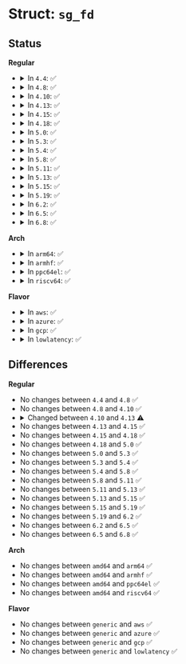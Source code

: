 # Struct: <code>sg_fd</code>

## Status
<b>Regular</b>
<ul>
<li>
<details>
<summary>In <code>4.4</code>: ✅</summary>

```c
struct sg_fd {
    struct list_head sfd_siblings;
    struct sg_device *parentdp;
    wait_queue_head_t read_wait;
    rwlock_t rq_list_lock;
    int timeout;
    int timeout_user;
    Sg_scatter_hold reserve;
    unsigned int save_scat_len;
    Sg_request *headrp;
    struct fasync_struct *async_qp;
    Sg_request req_arr[16];
    char low_dma;
    char force_packid;
    char cmd_q;
    unsigned char next_cmd_len;
    char keep_orphan;
    char mmap_called;
    struct kref f_ref;
    struct execute_work ew;
};
```
</details>
</li>
<li>
<details>
<summary>In <code>4.8</code>: ✅</summary>

```c
struct sg_fd {
    struct list_head sfd_siblings;
    struct sg_device *parentdp;
    wait_queue_head_t read_wait;
    rwlock_t rq_list_lock;
    int timeout;
    int timeout_user;
    Sg_scatter_hold reserve;
    unsigned int save_scat_len;
    Sg_request *headrp;
    struct fasync_struct *async_qp;
    Sg_request req_arr[16];
    char low_dma;
    char force_packid;
    char cmd_q;
    unsigned char next_cmd_len;
    char keep_orphan;
    char mmap_called;
    struct kref f_ref;
    struct execute_work ew;
};
```
</details>
</li>
<li>
<details>
<summary>In <code>4.10</code>: ✅</summary>

```c
struct sg_fd {
    struct list_head sfd_siblings;
    struct sg_device *parentdp;
    wait_queue_head_t read_wait;
    rwlock_t rq_list_lock;
    int timeout;
    int timeout_user;
    Sg_scatter_hold reserve;
    unsigned int save_scat_len;
    Sg_request *headrp;
    struct fasync_struct *async_qp;
    Sg_request req_arr[16];
    char low_dma;
    char force_packid;
    char cmd_q;
    unsigned char next_cmd_len;
    char keep_orphan;
    char mmap_called;
    struct kref f_ref;
    struct execute_work ew;
};
```
</details>
</li>
<li>
<details>
<summary>In <code>4.13</code>: ✅</summary>

```c
struct sg_fd {
    struct list_head sfd_siblings;
    struct sg_device *parentdp;
    wait_queue_head_t read_wait;
    rwlock_t rq_list_lock;
    struct mutex f_mutex;
    int timeout;
    int timeout_user;
    Sg_scatter_hold reserve;
    struct list_head rq_list;
    struct fasync_struct *async_qp;
    Sg_request req_arr[16];
    char force_packid;
    char cmd_q;
    unsigned char next_cmd_len;
    char keep_orphan;
    char mmap_called;
    char res_in_use;
    struct kref f_ref;
    struct execute_work ew;
};
```
</details>
</li>
<li>
<details>
<summary>In <code>4.15</code>: ✅</summary>

```c
struct sg_fd {
    struct list_head sfd_siblings;
    struct sg_device *parentdp;
    wait_queue_head_t read_wait;
    rwlock_t rq_list_lock;
    struct mutex f_mutex;
    int timeout;
    int timeout_user;
    Sg_scatter_hold reserve;
    struct list_head rq_list;
    struct fasync_struct *async_qp;
    Sg_request req_arr[16];
    char force_packid;
    char cmd_q;
    unsigned char next_cmd_len;
    char keep_orphan;
    char mmap_called;
    char res_in_use;
    struct kref f_ref;
    struct execute_work ew;
};
```
</details>
</li>
<li>
<details>
<summary>In <code>4.18</code>: ✅</summary>

```c
struct sg_fd {
    struct list_head sfd_siblings;
    struct sg_device *parentdp;
    wait_queue_head_t read_wait;
    rwlock_t rq_list_lock;
    struct mutex f_mutex;
    int timeout;
    int timeout_user;
    Sg_scatter_hold reserve;
    struct list_head rq_list;
    struct fasync_struct *async_qp;
    Sg_request req_arr[16];
    char force_packid;
    char cmd_q;
    unsigned char next_cmd_len;
    char keep_orphan;
    char mmap_called;
    char res_in_use;
    struct kref f_ref;
    struct execute_work ew;
};
```
</details>
</li>
<li>
<details>
<summary>In <code>5.0</code>: ✅</summary>

```c
struct sg_fd {
    struct list_head sfd_siblings;
    struct sg_device *parentdp;
    wait_queue_head_t read_wait;
    rwlock_t rq_list_lock;
    struct mutex f_mutex;
    int timeout;
    int timeout_user;
    Sg_scatter_hold reserve;
    struct list_head rq_list;
    struct fasync_struct *async_qp;
    Sg_request req_arr[16];
    char force_packid;
    char cmd_q;
    unsigned char next_cmd_len;
    char keep_orphan;
    char mmap_called;
    char res_in_use;
    struct kref f_ref;
    struct execute_work ew;
};
```
</details>
</li>
<li>
<details>
<summary>In <code>5.3</code>: ✅</summary>

```c
struct sg_fd {
    struct list_head sfd_siblings;
    struct sg_device *parentdp;
    wait_queue_head_t read_wait;
    rwlock_t rq_list_lock;
    struct mutex f_mutex;
    int timeout;
    int timeout_user;
    Sg_scatter_hold reserve;
    struct list_head rq_list;
    struct fasync_struct *async_qp;
    Sg_request req_arr[16];
    char force_packid;
    char cmd_q;
    unsigned char next_cmd_len;
    char keep_orphan;
    char mmap_called;
    char res_in_use;
    struct kref f_ref;
    struct execute_work ew;
};
```
</details>
</li>
<li>
<details>
<summary>In <code>5.4</code>: ✅</summary>

```c
struct sg_fd {
    struct list_head sfd_siblings;
    struct sg_device *parentdp;
    wait_queue_head_t read_wait;
    rwlock_t rq_list_lock;
    struct mutex f_mutex;
    int timeout;
    int timeout_user;
    Sg_scatter_hold reserve;
    struct list_head rq_list;
    struct fasync_struct *async_qp;
    Sg_request req_arr[16];
    char force_packid;
    char cmd_q;
    unsigned char next_cmd_len;
    char keep_orphan;
    char mmap_called;
    char res_in_use;
    struct kref f_ref;
    struct execute_work ew;
};
```
</details>
</li>
<li>
<details>
<summary>In <code>5.8</code>: ✅</summary>

```c
struct sg_fd {
    struct list_head sfd_siblings;
    struct sg_device *parentdp;
    wait_queue_head_t read_wait;
    rwlock_t rq_list_lock;
    struct mutex f_mutex;
    int timeout;
    int timeout_user;
    Sg_scatter_hold reserve;
    struct list_head rq_list;
    struct fasync_struct *async_qp;
    Sg_request req_arr[16];
    char force_packid;
    char cmd_q;
    unsigned char next_cmd_len;
    char keep_orphan;
    char mmap_called;
    char res_in_use;
    struct kref f_ref;
    struct execute_work ew;
};
```
</details>
</li>
<li>
<details>
<summary>In <code>5.11</code>: ✅</summary>

```c
struct sg_fd {
    struct list_head sfd_siblings;
    struct sg_device *parentdp;
    wait_queue_head_t read_wait;
    rwlock_t rq_list_lock;
    struct mutex f_mutex;
    int timeout;
    int timeout_user;
    Sg_scatter_hold reserve;
    struct list_head rq_list;
    struct fasync_struct *async_qp;
    Sg_request req_arr[16];
    char force_packid;
    char cmd_q;
    unsigned char next_cmd_len;
    char keep_orphan;
    char mmap_called;
    char res_in_use;
    struct kref f_ref;
    struct execute_work ew;
};
```
</details>
</li>
<li>
<details>
<summary>In <code>5.13</code>: ✅</summary>

```c
struct sg_fd {
    struct list_head sfd_siblings;
    struct sg_device *parentdp;
    wait_queue_head_t read_wait;
    rwlock_t rq_list_lock;
    struct mutex f_mutex;
    int timeout;
    int timeout_user;
    Sg_scatter_hold reserve;
    struct list_head rq_list;
    struct fasync_struct *async_qp;
    Sg_request req_arr[16];
    char force_packid;
    char cmd_q;
    unsigned char next_cmd_len;
    char keep_orphan;
    char mmap_called;
    char res_in_use;
    struct kref f_ref;
    struct execute_work ew;
};
```
</details>
</li>
<li>
<details>
<summary>In <code>5.15</code>: ✅</summary>

```c
struct sg_fd {
    struct list_head sfd_siblings;
    struct sg_device *parentdp;
    wait_queue_head_t read_wait;
    rwlock_t rq_list_lock;
    struct mutex f_mutex;
    int timeout;
    int timeout_user;
    Sg_scatter_hold reserve;
    struct list_head rq_list;
    struct fasync_struct *async_qp;
    Sg_request req_arr[16];
    char force_packid;
    char cmd_q;
    unsigned char next_cmd_len;
    char keep_orphan;
    char mmap_called;
    char res_in_use;
    struct kref f_ref;
    struct execute_work ew;
};
```
</details>
</li>
<li>
<details>
<summary>In <code>5.19</code>: ✅</summary>

```c
struct sg_fd {
    struct list_head sfd_siblings;
    struct sg_device *parentdp;
    wait_queue_head_t read_wait;
    rwlock_t rq_list_lock;
    struct mutex f_mutex;
    int timeout;
    int timeout_user;
    Sg_scatter_hold reserve;
    struct list_head rq_list;
    struct fasync_struct *async_qp;
    Sg_request req_arr[16];
    char force_packid;
    char cmd_q;
    unsigned char next_cmd_len;
    char keep_orphan;
    char mmap_called;
    char res_in_use;
    struct kref f_ref;
    struct execute_work ew;
};
```
</details>
</li>
<li>
<details>
<summary>In <code>6.2</code>: ✅</summary>

```c
struct sg_fd {
    struct list_head sfd_siblings;
    struct sg_device *parentdp;
    wait_queue_head_t read_wait;
    rwlock_t rq_list_lock;
    struct mutex f_mutex;
    int timeout;
    int timeout_user;
    Sg_scatter_hold reserve;
    struct list_head rq_list;
    struct fasync_struct *async_qp;
    Sg_request req_arr[16];
    char force_packid;
    char cmd_q;
    unsigned char next_cmd_len;
    char keep_orphan;
    char mmap_called;
    char res_in_use;
    struct kref f_ref;
    struct execute_work ew;
};
```
</details>
</li>
<li>
<details>
<summary>In <code>6.5</code>: ✅</summary>

```c
struct sg_fd {
    struct list_head sfd_siblings;
    struct sg_device *parentdp;
    wait_queue_head_t read_wait;
    rwlock_t rq_list_lock;
    struct mutex f_mutex;
    int timeout;
    int timeout_user;
    Sg_scatter_hold reserve;
    struct list_head rq_list;
    struct fasync_struct *async_qp;
    Sg_request req_arr[16];
    char force_packid;
    char cmd_q;
    unsigned char next_cmd_len;
    char keep_orphan;
    char mmap_called;
    char res_in_use;
    struct kref f_ref;
    struct execute_work ew;
};
```
</details>
</li>
<li>
<details>
<summary>In <code>6.8</code>: ✅</summary>

```c
struct sg_fd {
    struct list_head sfd_siblings;
    struct sg_device *parentdp;
    wait_queue_head_t read_wait;
    rwlock_t rq_list_lock;
    struct mutex f_mutex;
    int timeout;
    int timeout_user;
    Sg_scatter_hold reserve;
    struct list_head rq_list;
    struct fasync_struct *async_qp;
    Sg_request req_arr[16];
    char force_packid;
    char cmd_q;
    unsigned char next_cmd_len;
    char keep_orphan;
    char mmap_called;
    char res_in_use;
    struct kref f_ref;
    struct execute_work ew;
};
```
</details>
</li>
</ul>
<b>Arch</b>
<ul>
<li>
<details>
<summary>In <code>arm64</code>: ✅</summary>

```c
struct sg_fd {
    struct list_head sfd_siblings;
    struct sg_device *parentdp;
    wait_queue_head_t read_wait;
    rwlock_t rq_list_lock;
    struct mutex f_mutex;
    int timeout;
    int timeout_user;
    Sg_scatter_hold reserve;
    struct list_head rq_list;
    struct fasync_struct *async_qp;
    Sg_request req_arr[16];
    char force_packid;
    char cmd_q;
    unsigned char next_cmd_len;
    char keep_orphan;
    char mmap_called;
    char res_in_use;
    struct kref f_ref;
    struct execute_work ew;
};
```
</details>
</li>
<li>
<details>
<summary>In <code>armhf</code>: ✅</summary>

```c
struct sg_fd {
    struct list_head sfd_siblings;
    struct sg_device *parentdp;
    wait_queue_head_t read_wait;
    rwlock_t rq_list_lock;
    struct mutex f_mutex;
    int timeout;
    int timeout_user;
    Sg_scatter_hold reserve;
    struct list_head rq_list;
    struct fasync_struct *async_qp;
    Sg_request req_arr[16];
    char force_packid;
    char cmd_q;
    unsigned char next_cmd_len;
    char keep_orphan;
    char mmap_called;
    char res_in_use;
    struct kref f_ref;
    struct execute_work ew;
};
```
</details>
</li>
<li>
<details>
<summary>In <code>ppc64el</code>: ✅</summary>

```c
struct sg_fd {
    struct list_head sfd_siblings;
    struct sg_device *parentdp;
    wait_queue_head_t read_wait;
    rwlock_t rq_list_lock;
    struct mutex f_mutex;
    int timeout;
    int timeout_user;
    Sg_scatter_hold reserve;
    struct list_head rq_list;
    struct fasync_struct *async_qp;
    Sg_request req_arr[16];
    char force_packid;
    char cmd_q;
    unsigned char next_cmd_len;
    char keep_orphan;
    char mmap_called;
    char res_in_use;
    struct kref f_ref;
    struct execute_work ew;
};
```
</details>
</li>
<li>
<details>
<summary>In <code>riscv64</code>: ✅</summary>

```c
struct sg_fd {
    struct list_head sfd_siblings;
    struct sg_device *parentdp;
    wait_queue_head_t read_wait;
    rwlock_t rq_list_lock;
    struct mutex f_mutex;
    int timeout;
    int timeout_user;
    Sg_scatter_hold reserve;
    struct list_head rq_list;
    struct fasync_struct *async_qp;
    Sg_request req_arr[16];
    char force_packid;
    char cmd_q;
    unsigned char next_cmd_len;
    char keep_orphan;
    char mmap_called;
    char res_in_use;
    struct kref f_ref;
    struct execute_work ew;
};
```
</details>
</li>
</ul>
<b>Flavor</b>
<ul>
<li>
<details>
<summary>In <code>aws</code>: ✅</summary>

```c
struct sg_fd {
    struct list_head sfd_siblings;
    struct sg_device *parentdp;
    wait_queue_head_t read_wait;
    rwlock_t rq_list_lock;
    struct mutex f_mutex;
    int timeout;
    int timeout_user;
    Sg_scatter_hold reserve;
    struct list_head rq_list;
    struct fasync_struct *async_qp;
    Sg_request req_arr[16];
    char force_packid;
    char cmd_q;
    unsigned char next_cmd_len;
    char keep_orphan;
    char mmap_called;
    char res_in_use;
    struct kref f_ref;
    struct execute_work ew;
};
```
</details>
</li>
<li>
<details>
<summary>In <code>azure</code>: ✅</summary>

```c
struct sg_fd {
    struct list_head sfd_siblings;
    struct sg_device *parentdp;
    wait_queue_head_t read_wait;
    rwlock_t rq_list_lock;
    struct mutex f_mutex;
    int timeout;
    int timeout_user;
    Sg_scatter_hold reserve;
    struct list_head rq_list;
    struct fasync_struct *async_qp;
    Sg_request req_arr[16];
    char force_packid;
    char cmd_q;
    unsigned char next_cmd_len;
    char keep_orphan;
    char mmap_called;
    char res_in_use;
    struct kref f_ref;
    struct execute_work ew;
};
```
</details>
</li>
<li>
<details>
<summary>In <code>gcp</code>: ✅</summary>

```c
struct sg_fd {
    struct list_head sfd_siblings;
    struct sg_device *parentdp;
    wait_queue_head_t read_wait;
    rwlock_t rq_list_lock;
    struct mutex f_mutex;
    int timeout;
    int timeout_user;
    Sg_scatter_hold reserve;
    struct list_head rq_list;
    struct fasync_struct *async_qp;
    Sg_request req_arr[16];
    char force_packid;
    char cmd_q;
    unsigned char next_cmd_len;
    char keep_orphan;
    char mmap_called;
    char res_in_use;
    struct kref f_ref;
    struct execute_work ew;
};
```
</details>
</li>
<li>
<details>
<summary>In <code>lowlatency</code>: ✅</summary>

```c
struct sg_fd {
    struct list_head sfd_siblings;
    struct sg_device *parentdp;
    wait_queue_head_t read_wait;
    rwlock_t rq_list_lock;
    struct mutex f_mutex;
    int timeout;
    int timeout_user;
    Sg_scatter_hold reserve;
    struct list_head rq_list;
    struct fasync_struct *async_qp;
    Sg_request req_arr[16];
    char force_packid;
    char cmd_q;
    unsigned char next_cmd_len;
    char keep_orphan;
    char mmap_called;
    char res_in_use;
    struct kref f_ref;
    struct execute_work ew;
};
```
</details>
</li>
</ul>

## Differences
<b>Regular</b>
<ul>
<li>
No changes between <code>4.4</code> and <code>4.8</code> ✅
</li>
<li>
No changes between <code>4.8</code> and <code>4.10</code> ✅
</li>
<li>
<details>
<summary>Changed between <code>4.10</code> and <code>4.13</code> ⚠️</summary>
<ul>
<li>
<b>Field added. </b>
<code>struct mutex f_mutex</code>
</li>
<li>
<b>Field added. </b>
<code>struct list_head rq_list</code>
</li>
<li>
<b>Field added. </b>
<code>char res_in_use</code>
</li>
<li>
<b>Field removed. </b>
<code>unsigned int save_scat_len</code>
</li>
<li>
<b>Field removed. </b>
<code>Sg_request *headrp</code>
</li>
<li>
<b>Field removed. </b>
<code>char low_dma</code>
</li>
</ul>
</details>
</li>
<li>
No changes between <code>4.13</code> and <code>4.15</code> ✅
</li>
<li>
No changes between <code>4.15</code> and <code>4.18</code> ✅
</li>
<li>
No changes between <code>4.18</code> and <code>5.0</code> ✅
</li>
<li>
No changes between <code>5.0</code> and <code>5.3</code> ✅
</li>
<li>
No changes between <code>5.3</code> and <code>5.4</code> ✅
</li>
<li>
No changes between <code>5.4</code> and <code>5.8</code> ✅
</li>
<li>
No changes between <code>5.8</code> and <code>5.11</code> ✅
</li>
<li>
No changes between <code>5.11</code> and <code>5.13</code> ✅
</li>
<li>
No changes between <code>5.13</code> and <code>5.15</code> ✅
</li>
<li>
No changes between <code>5.15</code> and <code>5.19</code> ✅
</li>
<li>
No changes between <code>5.19</code> and <code>6.2</code> ✅
</li>
<li>
No changes between <code>6.2</code> and <code>6.5</code> ✅
</li>
<li>
No changes between <code>6.5</code> and <code>6.8</code> ✅
</li>
</ul>
<b>Arch</b>
<ul>
<li>
No changes between <code>amd64</code> and <code>arm64</code> ✅
</li>
<li>
No changes between <code>amd64</code> and <code>armhf</code> ✅
</li>
<li>
No changes between <code>amd64</code> and <code>ppc64el</code> ✅
</li>
<li>
No changes between <code>amd64</code> and <code>riscv64</code> ✅
</li>
</ul>
<b>Flavor</b>
<ul>
<li>
No changes between <code>generic</code> and <code>aws</code> ✅
</li>
<li>
No changes between <code>generic</code> and <code>azure</code> ✅
</li>
<li>
No changes between <code>generic</code> and <code>gcp</code> ✅
</li>
<li>
No changes between <code>generic</code> and <code>lowlatency</code> ✅
</li>
</ul>
